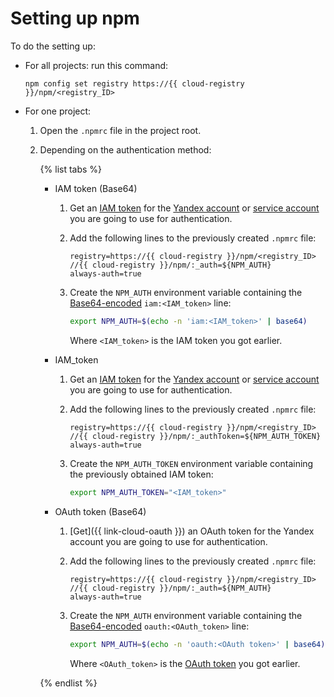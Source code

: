 # Setting up npm

To do the setting up:

* For all projects: run this command:

    `npm config set registry https://{{ cloud-registry }}/npm/<registry_ID>`

* For one project:

    1. Open the `.npmrc` file in the project root.
    1. Depending on the authentication method:

        {% list tabs %}

        - IAM token (Base64)

          1. Get an [IAM token](../../../iam/concepts/authorization/iam-token.md) for the [Yandex account](../../../iam/operations/iam-token/create.md) or [service account](../../../iam/operations/iam-token/create-for-sa.md) you are going to use for authentication.
          1. Add the following lines to the previously created `.npmrc` file:

              ```text
              registry=https://{{ cloud-registry }}/npm/<registry_ID>
              //{{ cloud-registry }}/npm/:_auth=${NPM_AUTH}
              always-auth=true
              ```
          1. Create the `NPM_AUTH` environment variable containing the [Base64-encoded](https://www.base64encode.org/) `iam:<IAM_token>` line:

              ```bash
              export NPM_AUTH=$(echo -n 'iam:<IAM_token>' | base64)
              ```

              Where `<IAM_token>` is the IAM token you got earlier.

        - IAM_token

          1. Get an [IAM token](../../../iam/concepts/authorization/iam-token.md) for the [Yandex account](../../../iam/operations/iam-token/create.md) or [service account](../../../iam/operations/iam-token/create-for-sa.md) you are going to use for authentication.
          1. Add the following lines to the previously created `.npmrc` file:

              ```text
              registry=https://{{ cloud-registry }}/npm/<registry_ID>
              //{{ cloud-registry }}/npm/:_authToken=${NPM_AUTH_TOKEN}
              always-auth=true
              ```
          1. Create the `NPM_AUTH_TOKEN` environment variable containing the previously obtained IAM token:

              ```bash
              export NPM_AUTH_TOKEN="<IAM_token>"
              ```

        - OAuth token (Base64)

          1. [Get]({{ link-cloud-oauth }}) an OAuth token for the Yandex account you are going to use for authentication.
          1. Add the following lines to the previously created `.npmrc` file:

              ```text
              registry=https://{{ cloud-registry }}/npm/<registry_ID>
              //{{ cloud-registry }}/npm/:_auth=${NPM_AUTH}
              always-auth=true
              ```
          1. Create the `NPM_AUTH` environment variable containing the [Base64-encoded](https://www.base64encode.org/) `oauth:<OAuth_token>` line:

              ```bash
              export NPM_AUTH=$(echo -n 'oauth:<OAuth token>' | base64)
              ```

              Where `<OAuth_token>` is the [OAuth token](../../../iam/concepts/authorization/oauth-token.md) you got earlier.

        {% endlist %}